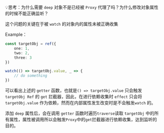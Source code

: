 💡思考：为什么需要 `deep` 对象不是已经被 `Proxy` 代理了吗？为什么修改对象属性的时候不能正确监听？

这个问题的关键在于被 `watch` 的对象内的属性未被正确收集

Example：
```ts
const targetObj = ref({
	one: 1,
	two: 2,
	three: 3
})

watch(() => targetObj.value, _ => {
	// do something
})
```

可以看出上述的 `getter` 函数，也就是`() => targetObj.value` 只会触发 `targetObj Ref` 的 `get` 拦截器，因此，在进行依赖收集时 `effect` 只会将 `targetObj.value` 作为依赖，然而在内部属性发生改变时是不会触发`watch` 的。

添加 `deep` 属性后，会在调用 `getter` 函数时遍历`traverse`读取 `targetObj` 中的所有属性，属性被调用所以会触发`Proxy`中的`get`拦截器进行依赖收集，达到监听的目的。